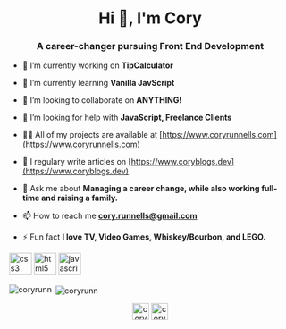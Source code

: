 <h1 align="center">Hi 👋, I'm Cory</h1>
<h3 align="center">A career-changer pursuing Front End Development</h3>

- 🔭 I’m currently working on **TipCalculator**

- 🌱 I’m currently learning **Vanilla JavScript**

- 👯 I’m looking to collaborate on **ANYTHING!**

- 🤝 I’m looking for help with **JavaScript, Freelance Clients**

- 👨‍💻 All of my projects are available at [https://www.coryrunnells.com](https://www.coryrunnells.com)

- 📝 I regulary write articles on [https://www.coryblogs.dev](https://www.coryblogs.dev)

- 💬 Ask me about **Managing a career change, while also working full-time and raising a family.**

- 📫 How to reach me **cory.runnells@gmail.com**

- ⚡ Fun fact **I love TV, Video Games, Whiskey/Bourbon, and LEGO.**

<p align="left"><img src="https://devicons.github.io/devicon/devicon.git/icons/css3/css3-original-wordmark.svg" alt="css3" width="40" height="40"/> <img src="https://devicons.github.io/devicon/devicon.git/icons/html5/html5-original-wordmark.svg" alt="html5" width="40" height="40"/> <img src="https://devicons.github.io/devicon/devicon.git/icons/javascript/javascript-original.svg" alt="javascript" width="40" height="40"/></p><p><img align="left" src="https://github-readme-stats.vercel.app/api/top-langs/?username=coryrunn&layout=compact&hide=html" alt="coryrunn" /></p>

<p>&nbsp;<img align="center" src="https://github-readme-stats.vercel.app/api?username=coryrunn&show_icons=true" alt="coryrunn" /></p>

<p align="center">
<a href="https://twitter.com/coryrunn" target="blank"><img align="center" src="https://cdn.jsdelivr.net/npm/simple-icons@3.0.1/icons/twitter.svg" alt="coryrunn" height="30" width="30" color="#d80032" /></a>
<a href="https://linkedin.com/in/coryrunnells" target="blank"><img align="center" src="https://cdn.jsdelivr.net/npm/simple-icons@3.0.1/icons/linkedin.svg" alt="coryrunnells" height="30" width="30" color="#d80032" /></a>
</p>
